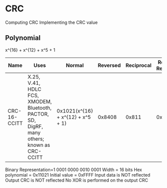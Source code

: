 # CRC
Computing CRC 
Implementing the CRC value

## Polynomial 
x^{16} + x^{12} + x^5 + 1    

|Name| Uses |Normal |Reversed| Reciprocal| Reversed Reciprocal| Parity|
|----|------|-------|--------|-----------|--------------------|-------|
|CRC-16-CCITT|X.25, V.41, HDLC FCS, XMODEM, Bluetooth, PACTOR, SD, DigRF, many others; known as CRC-CCITT|0x1021(x^{16} + x^{12} + x^5 + 1)|0x8408|0x811|0x8810|Even|

Binary Representation=1 0001 0000 0010 0001
Width = 16 bits
Hex polynomial = 0x11021
Initial value = 0xFFFF
Input data is NOT reflected
Output CRC is NOT reflected
No XOR is performed on the output CRC